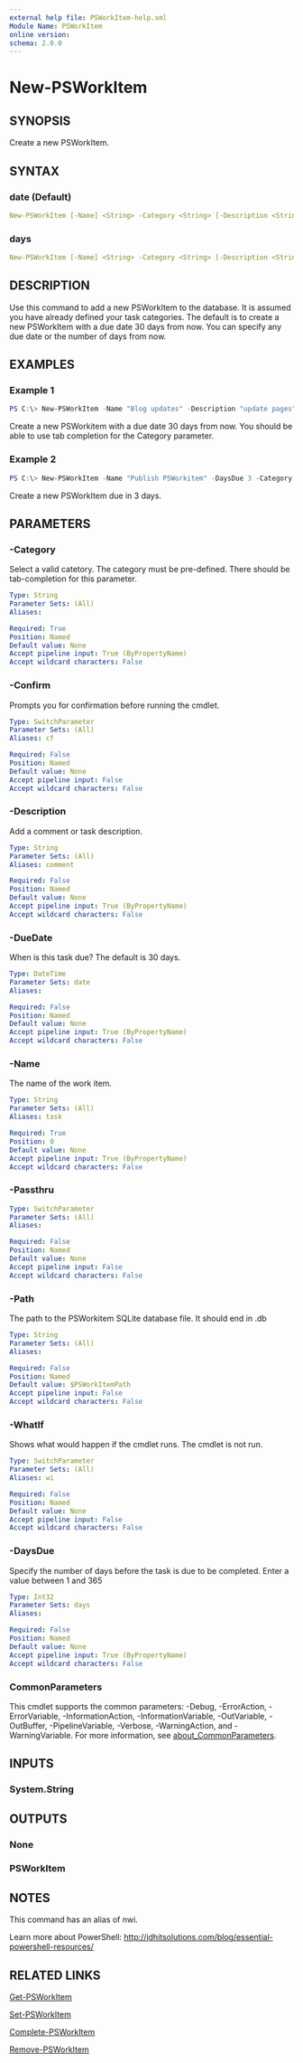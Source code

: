 ```yaml
---
external help file: PSWorkItem-help.xml
Module Name: PSWorkItem
online version:
schema: 2.0.0
---
```


# New-PSWorkItem

## SYNOPSIS

Create a new PSWorkItem.

## SYNTAX

### date (Default)

```yaml
New-PSWorkItem [-Name] <String> -Category <String> [-Description <String>] [-DueDate <DateTime>] [-Path <String>] [-Passthru] [-WhatIf] [-Confirm] [<CommonParameters>]
```

### days

```yaml
New-PSWorkItem [-Name] <String> -Category <String> [-Description <String>] [-DaysDue <Int32>] [-Path <String>] [-Passthru] [-WhatIf] [-Confirm] [<CommonParameters>]
```

## DESCRIPTION

Use this command to add a new PSWorkItem to the database. It is assumed you have already defined your task categories. The default is to create a new PSWorkItem with a due date 30 days from now. You can specify any due date or the number of days from now.

## EXAMPLES

### Example 1

```powershell
PS C:\> New-PSWorkItem -Name "Blog updates" -Description "update pages" -DueDate "8/15/2022 5:00PM" -Category Blog -passthru
```

Create a new PSWorkitem with a due date 30 days from now. You should be able to use tab completion for the Category parameter.

### Example 2

```powershell
PS C:\> New-PSWorkItem -Name "Publish PSWorkitem" -DaysDue 3 -Category Project
```

Create a new PSWorkItem due in 3 days.

## PARAMETERS

### -Category

Select a valid catetory. The category must be pre-defined. There should be tab-completion for this parameter.

```yaml
Type: String
Parameter Sets: (All)
Aliases:

Required: True
Position: Named
Default value: None
Accept pipeline input: True (ByPropertyName)
Accept wildcard characters: False
```

### -Confirm

Prompts you for confirmation before running the cmdlet.

```yaml
Type: SwitchParameter
Parameter Sets: (All)
Aliases: cf

Required: False
Position: Named
Default value: None
Accept pipeline input: False
Accept wildcard characters: False
```

### -Description

Add a comment or task description.

```yaml
Type: String
Parameter Sets: (All)
Aliases: comment

Required: False
Position: Named
Default value: None
Accept pipeline input: True (ByPropertyName)
Accept wildcard characters: False
```

### -DueDate

When is this task due?
The default is 30 days.

```yaml
Type: DateTime
Parameter Sets: date
Aliases:

Required: False
Position: Named
Default value: None
Accept pipeline input: True (ByPropertyName)
Accept wildcard characters: False
```

### -Name

The name of the work item.

```yaml
Type: String
Parameter Sets: (All)
Aliases: task

Required: True
Position: 0
Default value: None
Accept pipeline input: True (ByPropertyName)
Accept wildcard characters: False
```

### -Passthru

```yaml
Type: SwitchParameter
Parameter Sets: (All)
Aliases:

Required: False
Position: Named
Default value: None
Accept pipeline input: False
Accept wildcard characters: False
```

### -Path

The path to the PSWorkitem SQLite database file.
It should end in .db

```yaml
Type: String
Parameter Sets: (All)
Aliases:

Required: False
Position: Named
Default value: $PSWorkItemPath
Accept pipeline input: False
Accept wildcard characters: False
```

### -WhatIf

Shows what would happen if the cmdlet runs.
The cmdlet is not run.

```yaml
Type: SwitchParameter
Parameter Sets: (All)
Aliases: wi

Required: False
Position: Named
Default value: None
Accept pipeline input: False
Accept wildcard characters: False
```

### -DaysDue

Specify the number of days before the task is due to be completed. Enter a value between 1 and 365

```yaml
Type: Int32
Parameter Sets: days
Aliases:

Required: False
Position: Named
Default value: None
Accept pipeline input: True (ByPropertyName)
Accept wildcard characters: False
```

### CommonParameters

This cmdlet supports the common parameters: -Debug, -ErrorAction, -ErrorVariable, -InformationAction, -InformationVariable, -OutVariable, -OutBuffer, -PipelineVariable, -Verbose, -WarningAction, and -WarningVariable. For more information, see [about_CommonParameters](http://go.microsoft.com/fwlink/?LinkID=113216).

## INPUTS

### System.String

## OUTPUTS

### None

### PSWorkItem

## NOTES

This command has an alias of nwi.

Learn more about PowerShell: http://jdhitsolutions.com/blog/essential-powershell-resources/

## RELATED LINKS

[Get-PSWorkItem](Get-PSWorkItem.md)

[Set-PSWorkItem](Set-PSWorkItem.md)

[Complete-PSWorkItem](Complete-PSWorkItem.md)

[Remove-PSWorkItem](Remove-PSWorkItem.md)
